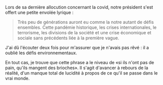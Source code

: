 
Lors de sa dernière allocution concernant la covid, notre président s'est offert une petite envolée lyrique :

> Très peu de générations auront eu comme la notre autant de défis ensembles. Cette pandémie historique, les crises internationales, le terrorisme, les divisions de la société et une crise économique et sociale sans précédents liée à la première vague.

J'ai dû l'écouter deux fois pour m'assurer que je n'avais pas rêvé : il a oublié les défis environnementaux.

En tout cas, je trouve que cette phrase a le niveau de «si ils n'ont pas de pain, qu'ils mangent des brioches». Il s'agit d'avancer à rebours de la réalité, d'un manque total de lucidité à propos de ce qu'il se passe dans le vrai monde.
